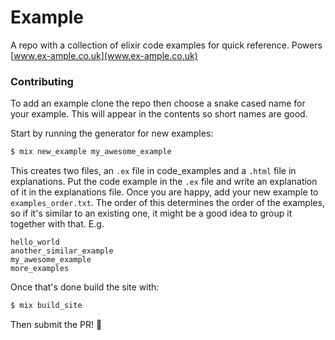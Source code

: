 # Example

A repo with a collection of elixir code examples for quick reference. Powers [www.ex-ample.co.uk](www.ex-ample.co.uk)

### Contributing

To add an example clone the repo then choose a snake cased name for your example. This will appear in the contents so short names are good.

Start by running the generator for new examples:
```sh
$ mix new_example my_awesome_example
```

This creates two files, an `.ex` file in code_examples and a `.html` file in explanations. Put the code example in the `.ex` file and write an explanation of it in the explanations file. Once you are happy, add your new example to `examples_order.txt`. The order of this determines the order of the examples, so if it's similar to an existing one, it might be a good idea to group it together with that.
E.g.

```
hello_world
another_similar_example
my_awesome_example
more_examples
```

Once that's done build the site with:
```sh
$ mix build_site
```

Then submit the PR! :tada:
